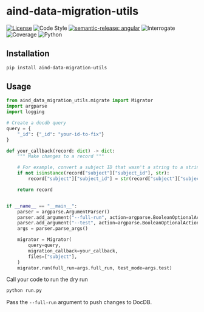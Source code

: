 # aind-data-migration-utils

[![License](https://img.shields.io/badge/license-MIT-brightgreen)](LICENSE)
![Code Style](https://img.shields.io/badge/code%20style-black-black)
[![semantic-release: angular](https://img.shields.io/badge/semantic--release-angular-e10079?logo=semantic-release)](https://github.com/semantic-release/semantic-release)
![Interrogate](https://img.shields.io/badge/interrogate-33.3%25-red)
![Coverage](https://img.shields.io/badge/coverage-100%25-brightgreen?logo=codecov)
![Python](https://img.shields.io/badge/python->=3.10-blue?logo=python)

## Installation

```bash
pip install aind-data-migration-utils
```

## Usage

```python
from aind_data_migration_utils.migrate import Migrator
import argparse
import logging

# Create a docdb query
query = {
    "_id": {"_id": "your-id-to-fix"}
}

def your_callback(record: dict) -> dict:
    """ Make changes to a record """

    # For example, convert a subject ID that wasn't a string to a string
    if not isinstance(record["subject"]["subject_id"], str):
        record["subject"]["subject_id"] = str(record["subject"]["subject_id"])

    return record


if __name__ == "__main__":
    parser = argparse.ArgumentParser()
    parser.add_argument("--full-run", action=argparse.BooleanOptionalAction, required=False, default=False)
    parser.add_argument("--test", action=argparse.BooleanOptionalAction, required=False, default=False)
    args = parser.parse_args()

    migrator = Migrator(
        query=query,
        migration_callback=your_callback,
        files=["subject"],
    )
    migrator.run(full_run=args.full_run, test_mode=args.test)
```

Call your code to run the dry run

```bash
python run.py
```

Pass the `--full-run` argument to push changes to DocDB.
